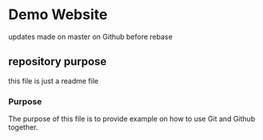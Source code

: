 # Demo Website

updates made on master on Github before rebase

## repository purpose

this file is just a readme file

### Purpose
The purpose of this file is to provide example
on how to use Git and Github together.